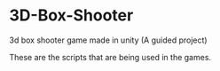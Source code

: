 # 3D-Box-Shooter
3d box shooter game made in unity (A guided project)

These are the scripts that are being used in the games.
